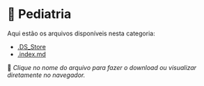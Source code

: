 # 📂 Pediatria

Aqui estão os arquivos disponíveis nesta categoria:

- [.DS_Store](.DS_Store)
- [.index.md](.index.md)

📌 *Clique no nome do arquivo para fazer o download ou visualizar diretamente no navegador.*
